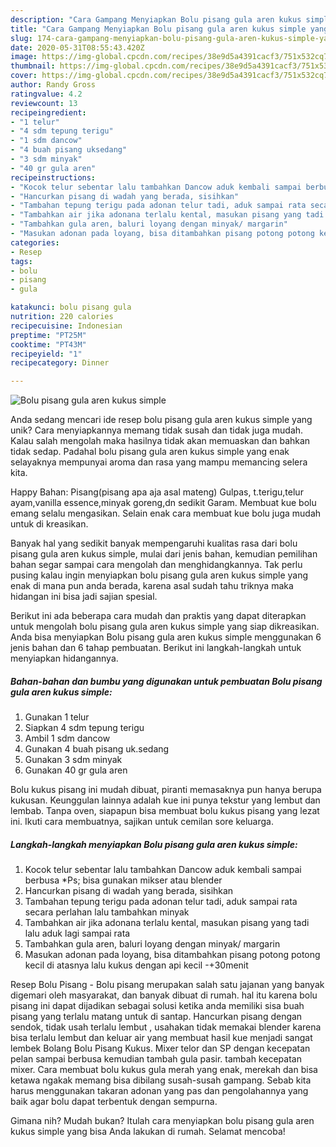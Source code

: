 ```yaml
---
description: "Cara Gampang Menyiapkan Bolu pisang gula aren kukus simple yang Lezat Sekali"
title: "Cara Gampang Menyiapkan Bolu pisang gula aren kukus simple yang Lezat Sekali"
slug: 174-cara-gampang-menyiapkan-bolu-pisang-gula-aren-kukus-simple-yang-lezat-sekali
date: 2020-05-31T08:55:43.420Z
image: https://img-global.cpcdn.com/recipes/38e9d5a4391cacf3/751x532cq70/bolu-pisang-gula-aren-kukus-simple-foto-resep-utama.jpg
thumbnail: https://img-global.cpcdn.com/recipes/38e9d5a4391cacf3/751x532cq70/bolu-pisang-gula-aren-kukus-simple-foto-resep-utama.jpg
cover: https://img-global.cpcdn.com/recipes/38e9d5a4391cacf3/751x532cq70/bolu-pisang-gula-aren-kukus-simple-foto-resep-utama.jpg
author: Randy Gross
ratingvalue: 4.2
reviewcount: 13
recipeingredient:
- "1 telur"
- "4 sdm tepung terigu"
- "1 sdm dancow"
- "4 buah pisang uksedang"
- "3 sdm minyak"
- "40 gr gula aren"
recipeinstructions:
- "Kocok telur sebentar lalu tambahkan Dancow aduk kembali sampai berbusa *Ps; bisa gunakan mikser atau blender"
- "Hancurkan pisang di wadah yang berada, sisihkan"
- "Tambahan tepung terigu pada adonan telur tadi, aduk sampai rata secara perlahan lalu tambahkan minyak"
- "Tambahkan air jika adonana terlalu kental, masukan pisang yang tadi lalu aduk lagi sampai rata"
- "Tambahkan gula aren, baluri loyang dengan minyak/ margarin"
- "Masukan adonan pada loyang, bisa ditambahkan pisang potong potong kecil di atasnya lalu kukus dengan api kecil -+30menit"
categories:
- Resep
tags:
- bolu
- pisang
- gula

katakunci: bolu pisang gula 
nutrition: 220 calories
recipecuisine: Indonesian
preptime: "PT25M"
cooktime: "PT43M"
recipeyield: "1"
recipecategory: Dinner

---
```



![Bolu pisang gula aren kukus simple](https://img-global.cpcdn.com/recipes/38e9d5a4391cacf3/751x532cq70/bolu-pisang-gula-aren-kukus-simple-foto-resep-utama.jpg)

Anda sedang mencari ide resep bolu pisang gula aren kukus simple yang unik? Cara menyiapkannya memang tidak susah dan tidak juga mudah. Kalau salah mengolah maka hasilnya tidak akan memuaskan dan bahkan tidak sedap. Padahal bolu pisang gula aren kukus simple yang enak selayaknya mempunyai aroma dan rasa yang mampu memancing selera kita.

Happy Bahan: Pisang(pisang apa aja asal mateng) Gulpas, t.terigu,telur ayam,vanilla essence,minyak goreng,dn sedikit Garam. Membuat kue bolu emang selalu mengasikan. Selain enak cara membuat kue bolu juga mudah untuk di kreasikan.

Banyak hal yang sedikit banyak mempengaruhi kualitas rasa dari bolu pisang gula aren kukus simple, mulai dari jenis bahan, kemudian pemilihan bahan segar sampai cara mengolah dan menghidangkannya. Tak perlu pusing kalau ingin menyiapkan bolu pisang gula aren kukus simple yang enak di mana pun anda berada, karena asal sudah tahu triknya maka hidangan ini bisa jadi sajian spesial.


Berikut ini ada beberapa cara mudah dan praktis yang dapat diterapkan untuk mengolah bolu pisang gula aren kukus simple yang siap dikreasikan. Anda bisa menyiapkan Bolu pisang gula aren kukus simple menggunakan 6 jenis bahan dan 6 tahap pembuatan. Berikut ini langkah-langkah untuk menyiapkan hidangannya.

<!--inarticleads1-->

##### Bahan-bahan dan bumbu yang digunakan untuk pembuatan Bolu pisang gula aren kukus simple:

1. Gunakan 1 telur
1. Siapkan 4 sdm tepung terigu
1. Ambil 1 sdm dancow
1. Gunakan 4 buah pisang uk.sedang
1. Gunakan 3 sdm minyak
1. Gunakan 40 gr gula aren


Bolu kukus pisang ini mudah dibuat, piranti memasaknya pun hanya berupa kukusan. Keunggulan lainnya adalah kue ini punya tekstur yang lembut dan lembab. Tanpa oven, siapapun bisa membuat bolu kukus pisang yang lezat ini. Ikuti cara membuatnya, sajikan untuk cemilan sore keluarga. 

<!--inarticleads2-->

##### Langkah-langkah menyiapkan Bolu pisang gula aren kukus simple:

1. Kocok telur sebentar lalu tambahkan Dancow aduk kembali sampai berbusa *Ps; bisa gunakan mikser atau blender
1. Hancurkan pisang di wadah yang berada, sisihkan
1. Tambahan tepung terigu pada adonan telur tadi, aduk sampai rata secara perlahan lalu tambahkan minyak
1. Tambahkan air jika adonana terlalu kental, masukan pisang yang tadi lalu aduk lagi sampai rata
1. Tambahkan gula aren, baluri loyang dengan minyak/ margarin
1. Masukan adonan pada loyang, bisa ditambahkan pisang potong potong kecil di atasnya lalu kukus dengan api kecil -+30menit


Resep Bolu Pisang - Bolu pisang merupakan salah satu jajanan yang banyak digemari oleh masyarakat, dan banyak dibuat di rumah. hal itu karena bolu pisang ini dapat dijadikan sebagai solusi ketika anda memiliki sisa buah pisang yang terlalu matang untuk di santap. Hancurkan pisang dengan sendok, tidak usah terlalu lembut , usahakan tidak memakai blender karena bisa terlalu lembut dan keluar air yang membuat hasil kue menjadi sangat lembek Bolang Bolu Pisang Kukus. Mixer telor dan SP dengan kecepatan pelan sampai berbusa kemudian tambah gula pasir. tambah kecepatan mixer. Cara membuat bolu kukus gula merah yang enak, merekah dan bisa ketawa ngakak memang bisa dibilang susah-susah gampang. Sebab kita harus menggunakan takaran adonan yang pas dan pengolahannya yang baik agar bolu dapat terbentuk dengan sempurna. 

Gimana nih? Mudah bukan? Itulah cara menyiapkan bolu pisang gula aren kukus simple yang bisa Anda lakukan di rumah. Selamat mencoba!
